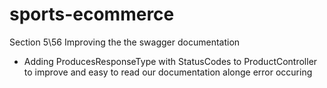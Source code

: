 # sports-ecommerce

Section 5\56 Improving the the swagger documentation
- Adding ProducesResponseType with StatusCodes to ProductController
to improve and easy to read our documentation alonge error occuring


